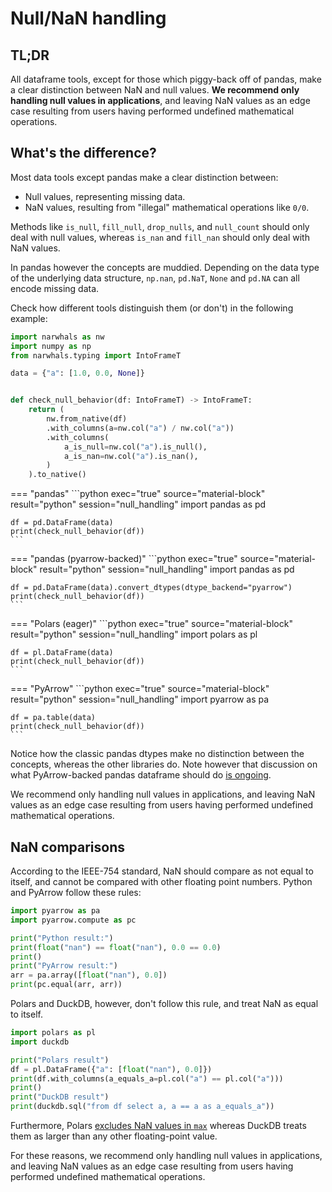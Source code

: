# Null/NaN handling

## TL;DR

All dataframe tools, except for those which piggy-back off of pandas, make a clear
distinction between NaN and null values. **We recommend only handling null values in applications**,
and leaving NaN values as an edge case resulting from users having performed undefined mathematical
operations.

## What's the difference?

Most data tools except pandas make a clear distinction between:

- Null values, representing missing data.
- NaN values, resulting from "illegal" mathematical operations like `0/0`.

Methods like `is_null`, `fill_null`, `drop_nulls`, and `null_count` should only deal with null values,
whereas `is_nan` and `fill_nan` should only deal with NaN values.

In pandas however the concepts are muddied. Depending on the data type of the underlying data structure,
`np.nan`, `pd.NaT`, `None` and `pd.NA` can all encode missing data.

Check how different tools distinguish them (or don't) in the following example:

```python exec="1" source="above" session="null_handling"
import narwhals as nw
import numpy as np
from narwhals.typing import IntoFrameT

data = {"a": [1.0, 0.0, None]}


def check_null_behavior(df: IntoFrameT) -> IntoFrameT:
    return (
        nw.from_native(df)
        .with_columns(a=nw.col("a") / nw.col("a"))
        .with_columns(
            a_is_null=nw.col("a").is_null(),
            a_is_nan=nw.col("a").is_nan(),
        )
    ).to_native()
```

=== "pandas"
    ```python exec="true" source="material-block" result="python" session="null_handling"
    import pandas as pd

    df = pd.DataFrame(data)
    print(check_null_behavior(df))
    ```

=== "pandas (pyarrow-backed)"
    ```python exec="true" source="material-block" result="python" session="null_handling"
    import pandas as pd

    df = pd.DataFrame(data).convert_dtypes(dtype_backend="pyarrow")
    print(check_null_behavior(df))
    ```

=== "Polars (eager)"
    ```python exec="true" source="material-block" result="python" session="null_handling"
    import polars as pl

    df = pl.DataFrame(data)
    print(check_null_behavior(df))
    ```

=== "PyArrow"
    ```python exec="true" source="material-block" result="python" session="null_handling"
    import pyarrow as pa

    df = pa.table(data)
    print(check_null_behavior(df))
    ```

Notice how the classic pandas dtypes make no distinction between the concepts, whereas the other
libraries do. Note however that discussion on what PyArrow-backed pandas dataframe should do
[is ongoing](https://github.com/pandas-dev/pandas/issues/32265).

We recommend only handling null values in applications,
and leaving NaN values as an edge case resulting from users having performed undefined mathematical
operations.

## NaN comparisons

According to the IEEE-754 standard, NaN should compare as not equal to itself, and cannot
be compared with other floating point numbers. Python and PyArrow follow these rules:

```python exec="1" source="above" session="nan-comparisons" result="python"
import pyarrow as pa
import pyarrow.compute as pc

print("Python result:")
print(float("nan") == float("nan"), 0.0 == 0.0)
print()
print("PyArrow result:")
arr = pa.array([float("nan"), 0.0])
print(pc.equal(arr, arr))
```

Polars and DuckDB, however, don't follow this rule, and treat NaN as equal to itself.

```python exec="1" source="above" session="nan-comparisons" result="python"
import polars as pl
import duckdb

print("Polars result")
df = pl.DataFrame({"a": [float("nan"), 0.0]})
print(df.with_columns(a_equals_a=pl.col("a") == pl.col("a")))
print()
print("DuckDB result")
print(duckdb.sql("from df select a, a == a as a_equals_a"))
```

Furthermore, Polars [excludes NaN values in `max`](https://github.com/pola-rs/polars/issues/23635)
whereas DuckDB treats them as larger than any other floating-point value.

For these reasons, we recommend only handling null values in applications,
and leaving NaN values as an edge case resulting from users having performed undefined mathematical
operations.
